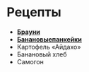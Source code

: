 # Рецепты

- [**Брауни**](brownie.md)
- [**Банановыепанкейки**](banana.md)
- Картофель «Айдахо»
- Банановый хлеб
- Самогон
